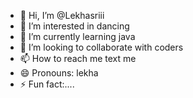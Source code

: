 - 👋 Hi, I’m @Lekhasriii
- 👀 I’m interested in dancing
- 🌱 I’m currently learning java
- 💞️ I’m looking to collaborate  with coders
- 📫 How to reach me text me
- 😄 Pronouns: lekha
- ⚡ Fun fact:....

<!---
Lekhasriii/Lekhasriii is a ✨ special ✨ repository because its `README.md` (this file) appears on your GitHub profile.
You can click the Preview link to take a look at your changes.
--->
